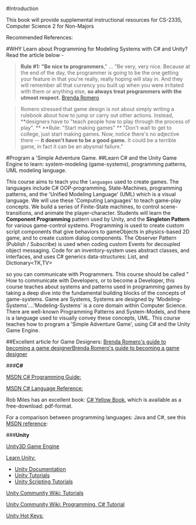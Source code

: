 #Introduction


This book will provide supplemental instructional resources for CS-2335, Computer Science 2 for Non-Majors

Recommended References:

#WHY Learn about Programming for Modeling Systems with C# and Unity?  Read the article below  - 


>**Rule #1: "Be nice to programmers**," ... "Be very, very nice. Because at the end of the day, the programmer is going to be the one getting your feature in that you're really, really hoping will stay in. And they will remember all that currency you built up when you were irritated with them or anything else, **so always treat programmers with the utmost respect.** [Brenda Romero](https://www.gamesindustry.biz/articles/2019-04-09-brenda-romeros-guide-to-becoming-a-game-designer)


>Romero stressed that game design is not about simply writing a rulebook about how to jump or carry out other actions. Instead, **designers have to "teach people how to play through the process of play".
**
>**Rule: "Start making games" **  "Don't wait to get to college, just start making games. Now, notice there's no adjective there -- **it doesn't have to be a good game.** It could be a terrible game, in fact it can be an abysmal failure."


#Program a 'Simple Adventure Game. 
##Learn C# and the Unity Game Engine to learn:  system-modeling (game-systems), programming patterns, UML modeling language. 

This course aims to teach you the `languages` used to create games. The languages include C# OOP-programming, State-Machines, programming patterns, and the 'Unified Modeling Language' (UML) which is a visual language.  We will use these  'Computing Languages' to teach game-play concepts. We build a series of Finite-State machines, to control scene-transitions, and animate the player-character. Students will learn the **Component Programming** pattern used by Unity, and the **Singleton Pattern** for various game-control systems. Programming is used to create custom script components that give behaviors to gameObjects in physics-based 2D game, and to create custom dialog components. The Observer Pattern (Publish / Subscribe) is used when coding custom Events for decoupled object messaging. Code for an inventory-system uses abstract classes, and interfaces, and uses C# generics data-structures: List<T>, and Dictionary<TK,TV>

  so you can communicate with Programmers.  This course should be called " How to communicate with Developers, or to become a Developer, this course teaches about systems and patterns used in programming games by taking a deep dive into the fundamental building blocks of the concepts of game-systems.  Game are Systems, Systems are designed by 'Modeling-Systems'....'Modeling-Systems' is a core domain within Computer Science.  There are well-known Programming Patterns and System-Models, and there is a language used to visually convey these concepts, UML.  This course teaches how to program a 'Simple Adventure Game', using C# and the Unity Game Engine.   

##Excellent article for Game Designers:
[Brenda Romero's guide to becoming a game designerBrenda Romero's guide to becoming a game designer](https://www.gamesindustry.biz/articles/2019-04-09-brenda-romeros-guide-to-becoming-a-game-designer)  

###**C#**

[MSDN C# Programming Guide:](https://msdn.microsoft.com/en-us/library/67ef8sbd.aspx)

[MSDN C# Language Reference:](https://msdn.microsoft.com/en-us/library/618ayhy6.aspx)

Rob Miles has an excellent book:  [C# Yellow Book](http://www.robmiles.com/c-yellow-book/), which is available as a free-download: pdf-format.

For a comparison between programming languages: Java and C#, see this [MSDN reference](https://msdn.microsoft.com/en-us/library/ms836794.aspx): 

###**Unity**

[Unity3D Game Engine](https://unity3d.com/)

[Learn Unity:](http://unity3d.com/learn)

- [Unity Documentation](http://docs.unity3d.com/Manual/index.html)
- [Unity Tutorials](http://unity3d.com/learn/tutorials)
- [Unity Scripting Tutorials](https://unity3d.com/learn/tutorials/topics/scripting)

[Unity Community Wiki: Tutorials](http://wiki.unity3d.com/index.php/Tutorials)

[Unity Community Wiki: Programming, C# Tutorial](http://wiki.unity3d.com/index.php/CSharp_Unity_Tutorial)

[Unity Hot Keys:](https://docs.unity3d.com/Manual/UnityHotkeys.html)



